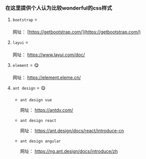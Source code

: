 ### 在这里提供个人认为比较wonderful的css样式

1. `bootstrap` :star:

     网址： [https://getbootstrap.com/](https://getbootstrap.com/)

  

2. `layui`  :star:

      网址： [ https://www.layui.com/doc/ ]( https://www.layui.com/doc/ )



3. `element` :star: :yum:

     网址： [ https://element.eleme.cn/ ](https://element.eleme.cn/)



4. `ant design` :star: :yum:

   - `ant design vue` 

     网址： [ https://antdv.com/ ]( https://antdv.com/ )

   - `ant design react`

     网址： [  https://ant.design/docs/react/introduce-cn  ](  https://ant.design/docs/react/introduce-cn  )

   - `ant design angular`
   
     网址： [ https://ng.ant.design/docs/introduce/zh ]( https://ng.ant.design/docs/introduce/zh)
